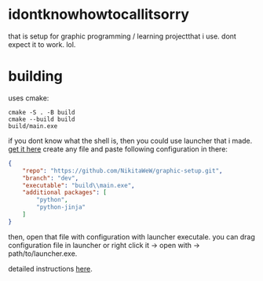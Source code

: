 # idontknowhowtocallitsorry
that is setup for graphic programming / learning projectthat i use. dont expect it to work. lol.

# building
uses cmake:
``` shell
cmake -S . -B build
cmake --build build
build/main.exe
```

if you dont know what the shell is, then you could use launcher that i made. [get it here](github.com/NikitaWeW/launcher/releases/latest)
create any file and paste following configuration in there:
``` json
{
    "repo": "https://github.com/NikitaWeW/graphic-setup.git",
    "branch": "dev",
    "executable": "build\\main.exe",
    "additional packages": [
        "python",
        "python-jinja"
    ]
}
```

then, open that file with configuration with launcher executale. you can drag configuration file in launcher or right click it -> open with -> path/to/launcher.exe. 

detailed instructions [here](https://github.com/NikitaWeW/launcher/blob/main/README.md).
